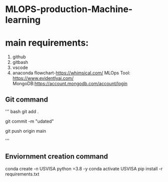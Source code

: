 # MLOPS-production-Machine-learning
# main requirements:
1. github
2. gitbash
3. vscode
4. anaconda
flowchart-https://whimsical.com/
MLOps Tool: https://www.evidentlyai.com/
MongoDB:https://account.mongodb.com/account/login

## Git command

''' bash
git add .

git commit -m "udated"

git push origin main

'''

## Enviornment creation command

conda create -n USVISA python =3.8 -y
conda activate USVISA
pip install -r requirements.txt
